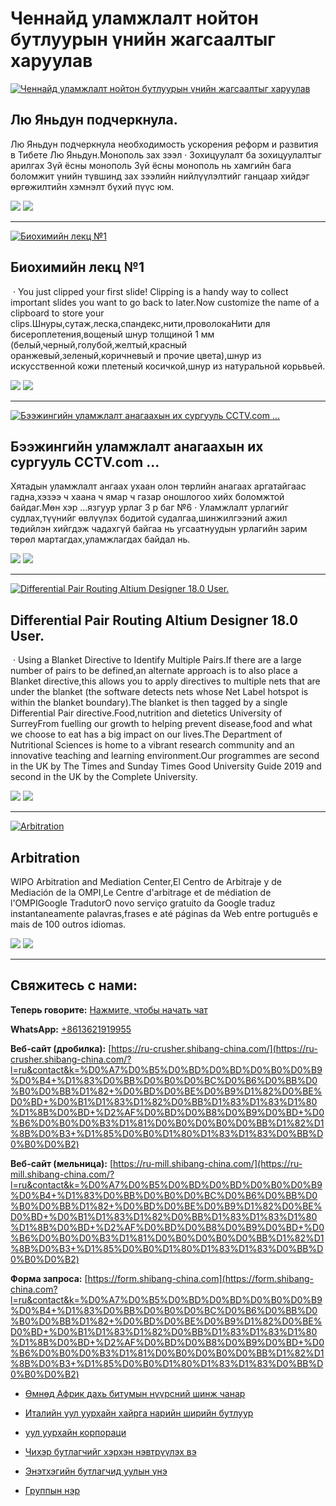 # Ченнайд уламжлалт нойтон бутлуурын үнийн жагсаалтыг харуулав

<a href="https://swt.shibang-china.com/?l=ru&img&k=%D0%A7%D0%B5%D0%BD%D0%BD%D0%B0%D0%B9%D0%B4+%D1%83%D0%BB%D0%B0%D0%BC%D0%B6%D0%BB%D0%B0%D0%BB%D1%82+%D0%BD%D0%BE%D0%B9%D1%82%D0%BE%D0%BD+%D0%B1%D1%83%D1%82%D0%BB%D1%83%D1%83%D1%80%D1%8B%D0%BD+%D2%AF%D0%BD%D0%B8%D0%B9%D0%BD+%D0%B6%D0%B0%D0%B3%D1%81%D0%B0%D0%B0%D0%BB%D1%82%D1%8B%D0%B3+%D1%85%D0%B0%D1%80%D1%83%D1%83%D0%BB%D0%B0%D0%B2" target="_blank">![Ченнайд уламжлалт нойтон бутлуурын үнийн жагсаалтыг харуулав](http://static.shibang-china.com/all-800x300/338.jpg)</a>

## Лю Яньдун подчеркнула.
Лю Яньдун подчеркнула необходимость ускорения реформ и развития в Тибете Лю Яньдун.Монополь зах зээл&nbsp;&#0183;&#32;Зохицуулалт ба зохицуулалтыг арилгах Зүй ёсны монополь Зүй ёсны монополь нь хамгийн бага боломжит үнийн түвшинд зах зээлийн нийлүүлэлтийг ганцаар хийдэг өргөжилтийн хэмнэлт бүхий пүүс юм.


<a href="https://whatsapp.shibangsoft.com/WhatsApp.php" target="_blank" title="WhatsApp">![](http://static.shibang-china.com/icon/whatsapp.png)</a> <a href="https://swt.shibang-china.com/?l=ru&icon&k=%D0%A7%D0%B5%D0%BD%D0%BD%D0%B0%D0%B9%D0%B4+%D1%83%D0%BB%D0%B0%D0%BC%D0%B6%D0%BB%D0%B0%D0%BB%D1%82+%D0%BD%D0%BE%D0%B9%D1%82%D0%BE%D0%BD+%D0%B1%D1%83%D1%82%D0%BB%D1%83%D1%83%D1%80%D1%8B%D0%BD+%D2%AF%D0%BD%D0%B8%D0%B9%D0%BD+%D0%B6%D0%B0%D0%B3%D1%81%D0%B0%D0%B0%D0%BB%D1%82%D1%8B%D0%B3+%D1%85%D0%B0%D1%80%D1%83%D1%83%D0%BB%D0%B0%D0%B2" target="_blank">![](http://static.shibang-china.com/icon/chat-ru.png)</a>

---

<a href="https://swt.shibang-china.com/?l=ru&img&k=%D0%A7%D0%B5%D0%BD%D0%BD%D0%B0%D0%B9%D0%B4+%D1%83%D0%BB%D0%B0%D0%BC%D0%B6%D0%BB%D0%B0%D0%BB%D1%82+%D0%BD%D0%BE%D0%B9%D1%82%D0%BE%D0%BD+%D0%B1%D1%83%D1%82%D0%BB%D1%83%D1%83%D1%80%D1%8B%D0%BD+%D2%AF%D0%BD%D0%B8%D0%B9%D0%BD+%D0%B6%D0%B0%D0%B3%D1%81%D0%B0%D0%B0%D0%BB%D1%82%D1%8B%D0%B3+%D1%85%D0%B0%D1%80%D1%83%D1%83%D0%BB%D0%B0%D0%B2" target="_blank">![Биохимийн лекц №1](http://static.shibang-china.com/all-800x300/416.jpg)</a>

## Биохимийн лекц №1
&nbsp;&#0183;&#32;You just clipped your first slide! Clipping is a handy way to collect important slides you want to go back to later.Now customize the name of a clipboard to store your clips.Шнуры,сутаж,леска,спандекс,нити,проволокаНити для бисероплетения,вощеный шнур толщиной 1 мм (белый,черный,голубой,желтый,красный оранжевый,зеленый,коричневый и прочие цвета),шнур из искусственной кожи плетеный косичкой,шнур из натуральной корьвьей.


<a href="https://whatsapp.shibangsoft.com/WhatsApp.php" target="_blank" title="WhatsApp">![](http://static.shibang-china.com/icon/whatsapp.png)</a> <a href="https://swt.shibang-china.com/?l=ru&icon&k=%D0%A7%D0%B5%D0%BD%D0%BD%D0%B0%D0%B9%D0%B4+%D1%83%D0%BB%D0%B0%D0%BC%D0%B6%D0%BB%D0%B0%D0%BB%D1%82+%D0%BD%D0%BE%D0%B9%D1%82%D0%BE%D0%BD+%D0%B1%D1%83%D1%82%D0%BB%D1%83%D1%83%D1%80%D1%8B%D0%BD+%D2%AF%D0%BD%D0%B8%D0%B9%D0%BD+%D0%B6%D0%B0%D0%B3%D1%81%D0%B0%D0%B0%D0%BB%D1%82%D1%8B%D0%B3+%D1%85%D0%B0%D1%80%D1%83%D1%83%D0%BB%D0%B0%D0%B2" target="_blank">![](http://static.shibang-china.com/icon/chat-ru.png)</a>

---

<a href="https://swt.shibang-china.com/?l=ru&img&k=%D0%A7%D0%B5%D0%BD%D0%BD%D0%B0%D0%B9%D0%B4+%D1%83%D0%BB%D0%B0%D0%BC%D0%B6%D0%BB%D0%B0%D0%BB%D1%82+%D0%BD%D0%BE%D0%B9%D1%82%D0%BE%D0%BD+%D0%B1%D1%83%D1%82%D0%BB%D1%83%D1%83%D1%80%D1%8B%D0%BD+%D2%AF%D0%BD%D0%B8%D0%B9%D0%BD+%D0%B6%D0%B0%D0%B3%D1%81%D0%B0%D0%B0%D0%BB%D1%82%D1%8B%D0%B3+%D1%85%D0%B0%D1%80%D1%83%D1%83%D0%BB%D0%B0%D0%B2" target="_blank">![Бээжингийн уламжлалт анагаахын их сургууль CCTV.com …](http://static.shibang-china.com/all-800x300/781.jpg)</a>

## Бээжингийн уламжлалт анагаахын их сургууль CCTV.com …
Хятадын уламжлалт ангаах ухаан олон төрлийн анагаах аргатайгаас гадна,хэзээ ч хаана ч ямар ч газар оношлогоо хийх боломжтой байдаг.Мөн хэр …язгуур урлаг 3 р баг №6&nbsp;&#0183;&#32;Уламжлалт урлагийг судлах,түүнийг өвлүүлэх бодитой судалгаа,шинжилгээний ажил төдийлэн хийгдэж чадахгүй байгаа нь угсаатнуудын урлагийн зарим төрөл мартагдах,уламжлагдах байдал нь.


<a href="https://whatsapp.shibangsoft.com/WhatsApp.php" target="_blank" title="WhatsApp">![](http://static.shibang-china.com/icon/whatsapp.png)</a> <a href="https://swt.shibang-china.com/?l=ru&icon&k=%D0%A7%D0%B5%D0%BD%D0%BD%D0%B0%D0%B9%D0%B4+%D1%83%D0%BB%D0%B0%D0%BC%D0%B6%D0%BB%D0%B0%D0%BB%D1%82+%D0%BD%D0%BE%D0%B9%D1%82%D0%BE%D0%BD+%D0%B1%D1%83%D1%82%D0%BB%D1%83%D1%83%D1%80%D1%8B%D0%BD+%D2%AF%D0%BD%D0%B8%D0%B9%D0%BD+%D0%B6%D0%B0%D0%B3%D1%81%D0%B0%D0%B0%D0%BB%D1%82%D1%8B%D0%B3+%D1%85%D0%B0%D1%80%D1%83%D1%83%D0%BB%D0%B0%D0%B2" target="_blank">![](http://static.shibang-china.com/icon/chat-ru.png)</a>

---

<a href="https://swt.shibang-china.com/?l=ru&img&k=%D0%A7%D0%B5%D0%BD%D0%BD%D0%B0%D0%B9%D0%B4+%D1%83%D0%BB%D0%B0%D0%BC%D0%B6%D0%BB%D0%B0%D0%BB%D1%82+%D0%BD%D0%BE%D0%B9%D1%82%D0%BE%D0%BD+%D0%B1%D1%83%D1%82%D0%BB%D1%83%D1%83%D1%80%D1%8B%D0%BD+%D2%AF%D0%BD%D0%B8%D0%B9%D0%BD+%D0%B6%D0%B0%D0%B3%D1%81%D0%B0%D0%B0%D0%BB%D1%82%D1%8B%D0%B3+%D1%85%D0%B0%D1%80%D1%83%D1%83%D0%BB%D0%B0%D0%B2" target="_blank">![Differential Pair Routing Altium Designer 18.0 User.](http://static.shibang-china.com/all-800x300/811.jpg)</a>

## Differential Pair Routing Altium Designer 18.0 User.
&nbsp;&#0183;&#32;Using a Blanket Directive to Identify Multiple Pairs.If there are a large number of pairs to be defined,an alternate approach is to also place a Blanket directive,this allows you to apply directives to multiple nets that are under the blanket (the software detects nets whose Net Label hotspot is within the blanket boundary).The blanket is then tagged by a single Differential Pair directive.Food,nutrition and dietetics University of SurreyFrom fuelling our growth to helping prevent disease,food and what we choose to eat has a big impact on our lives.The Department of Nutritional Sciences is home to a vibrant research community and an innovative teaching and learning environment.Our programmes are second in the UK by The Times and Sunday Times Good University Guide 2019 and second in the UK by the Complete University.


<a href="https://whatsapp.shibangsoft.com/WhatsApp.php" target="_blank" title="WhatsApp">![](http://static.shibang-china.com/icon/whatsapp.png)</a> <a href="https://swt.shibang-china.com/?l=ru&icon&k=%D0%A7%D0%B5%D0%BD%D0%BD%D0%B0%D0%B9%D0%B4+%D1%83%D0%BB%D0%B0%D0%BC%D0%B6%D0%BB%D0%B0%D0%BB%D1%82+%D0%BD%D0%BE%D0%B9%D1%82%D0%BE%D0%BD+%D0%B1%D1%83%D1%82%D0%BB%D1%83%D1%83%D1%80%D1%8B%D0%BD+%D2%AF%D0%BD%D0%B8%D0%B9%D0%BD+%D0%B6%D0%B0%D0%B3%D1%81%D0%B0%D0%B0%D0%BB%D1%82%D1%8B%D0%B3+%D1%85%D0%B0%D1%80%D1%83%D1%83%D0%BB%D0%B0%D0%B2" target="_blank">![](http://static.shibang-china.com/icon/chat-ru.png)</a>

---

<a href="https://swt.shibang-china.com/?l=ru&img&k=%D0%A7%D0%B5%D0%BD%D0%BD%D0%B0%D0%B9%D0%B4+%D1%83%D0%BB%D0%B0%D0%BC%D0%B6%D0%BB%D0%B0%D0%BB%D1%82+%D0%BD%D0%BE%D0%B9%D1%82%D0%BE%D0%BD+%D0%B1%D1%83%D1%82%D0%BB%D1%83%D1%83%D1%80%D1%8B%D0%BD+%D2%AF%D0%BD%D0%B8%D0%B9%D0%BD+%D0%B6%D0%B0%D0%B3%D1%81%D0%B0%D0%B0%D0%BB%D1%82%D1%8B%D0%B3+%D1%85%D0%B0%D1%80%D1%83%D1%83%D0%BB%D0%B0%D0%B2" target="_blank">![Arbitration](http://static.shibang-china.com/all-800x300/779.jpg)</a>

## Arbitration
WIPO Arbitration and Mediation Center,El Centro de Arbitraje y de Mediaci&#243;n de la OMPI,Le Centre d'arbitrage et de m&#233;diation de l'OMPIGoogle TradutorO novo servi&#231;o gratuito da Google traduz instantaneamente palavras,frases e at&#233; p&#225;ginas da Web entre portugu&#234;s e mais de 100 outros idiomas.


<a href="https://whatsapp.shibangsoft.com/WhatsApp.php" target="_blank" title="WhatsApp">![](http://static.shibang-china.com/icon/whatsapp.png)</a> <a href="https://swt.shibang-china.com/?l=ru&icon&k=%D0%A7%D0%B5%D0%BD%D0%BD%D0%B0%D0%B9%D0%B4+%D1%83%D0%BB%D0%B0%D0%BC%D0%B6%D0%BB%D0%B0%D0%BB%D1%82+%D0%BD%D0%BE%D0%B9%D1%82%D0%BE%D0%BD+%D0%B1%D1%83%D1%82%D0%BB%D1%83%D1%83%D1%80%D1%8B%D0%BD+%D2%AF%D0%BD%D0%B8%D0%B9%D0%BD+%D0%B6%D0%B0%D0%B3%D1%81%D0%B0%D0%B0%D0%BB%D1%82%D1%8B%D0%B3+%D1%85%D0%B0%D1%80%D1%83%D1%83%D0%BB%D0%B0%D0%B2" target="_blank">![](http://static.shibang-china.com/icon/chat-ru.png)</a>

---
## Свяжитесь с нами:

**Теперь говорите:** [Нажмите, чтобы начать чат](https://swt.shibang-china.com?l=ru&contact&k=%D0%A7%D0%B5%D0%BD%D0%BD%D0%B0%D0%B9%D0%B4+%D1%83%D0%BB%D0%B0%D0%BC%D0%B6%D0%BB%D0%B0%D0%BB%D1%82+%D0%BD%D0%BE%D0%B9%D1%82%D0%BE%D0%BD+%D0%B1%D1%83%D1%82%D0%BB%D1%83%D1%83%D1%80%D1%8B%D0%BD+%D2%AF%D0%BD%D0%B8%D0%B9%D0%BD+%D0%B6%D0%B0%D0%B3%D1%81%D0%B0%D0%B0%D0%BB%D1%82%D1%8B%D0%B3+%D1%85%D0%B0%D1%80%D1%83%D1%83%D0%BB%D0%B0%D0%B2)

**WhatsApp:**  [+8613621919955](https://whatsapp.shibangsoft.com/WhatsApp.php)

**Веб-сайт (дробилка):** [https://ru-crusher.shibang-china.com/](https://ru-crusher.shibang-china.com/?l=ru&contact&k=%D0%A7%D0%B5%D0%BD%D0%BD%D0%B0%D0%B9%D0%B4+%D1%83%D0%BB%D0%B0%D0%BC%D0%B6%D0%BB%D0%B0%D0%BB%D1%82+%D0%BD%D0%BE%D0%B9%D1%82%D0%BE%D0%BD+%D0%B1%D1%83%D1%82%D0%BB%D1%83%D1%83%D1%80%D1%8B%D0%BD+%D2%AF%D0%BD%D0%B8%D0%B9%D0%BD+%D0%B6%D0%B0%D0%B3%D1%81%D0%B0%D0%B0%D0%BB%D1%82%D1%8B%D0%B3+%D1%85%D0%B0%D1%80%D1%83%D1%83%D0%BB%D0%B0%D0%B2)

**Веб-сайт (мельница):** [https://ru-mill.shibang-china.com/](https://ru-mill.shibang-china.com/?l=ru&contact&k=%D0%A7%D0%B5%D0%BD%D0%BD%D0%B0%D0%B9%D0%B4+%D1%83%D0%BB%D0%B0%D0%BC%D0%B6%D0%BB%D0%B0%D0%BB%D1%82+%D0%BD%D0%BE%D0%B9%D1%82%D0%BE%D0%BD+%D0%B1%D1%83%D1%82%D0%BB%D1%83%D1%83%D1%80%D1%8B%D0%BD+%D2%AF%D0%BD%D0%B8%D0%B9%D0%BD+%D0%B6%D0%B0%D0%B3%D1%81%D0%B0%D0%B0%D0%BB%D1%82%D1%8B%D0%B3+%D1%85%D0%B0%D1%80%D1%83%D1%83%D0%BB%D0%B0%D0%B2)

**Форма запроса:** [https://form.shibang-china.com](https://form.shibang-china.com?l=ru&contact&k=%D0%A7%D0%B5%D0%BD%D0%BD%D0%B0%D0%B9%D0%B4+%D1%83%D0%BB%D0%B0%D0%BC%D0%B6%D0%BB%D0%B0%D0%BB%D1%82+%D0%BD%D0%BE%D0%B9%D1%82%D0%BE%D0%BD+%D0%B1%D1%83%D1%82%D0%BB%D1%83%D1%83%D1%80%D1%8B%D0%BD+%D2%AF%D0%BD%D0%B8%D0%B9%D0%BD+%D0%B6%D0%B0%D0%B3%D1%81%D0%B0%D0%B0%D0%BB%D1%82%D1%8B%D0%B3+%D1%85%D0%B0%D1%80%D1%83%D1%83%D0%BB%D0%B0%D0%B2)

* [Өмнөд Африк дахь битумын нүүрсний шинж чанар](../130/%D3%A8%D0%BC%D0%BD%D3%A9%D0%B4%20%D0%90%D1%84%D1%80%D0%B8%D0%BA%20%D0%B4%D0%B0%D1%85%D1%8C%20%D0%B1%D0%B8%D1%82%D1%83%D0%BC%D1%8B%D0%BD%20%D0%BD%D2%AF%D2%AF%D1%80%D1%81%D0%BD%D0%B8%D0%B9%20%D1%88%D0%B8%D0%BD%D0%B6%20%D1%87%D0%B0%D0%BD%D0%B0%D1%80.md)

* [Италийн уул уурхайн хайрга нарийн ширийн бутлуур](../129/%D0%98%D1%82%D0%B0%D0%BB%D0%B8%D0%B9%D0%BD%20%D1%83%D1%83%D0%BB%20%D1%83%D1%83%D1%80%D1%85%D0%B0%D0%B9%D0%BD%20%D1%85%D0%B0%D0%B9%D1%80%D0%B3%D0%B0%20%D0%BD%D0%B0%D1%80%D0%B8%D0%B9%D0%BD%20%D1%88%D0%B8%D1%80%D0%B8%D0%B9%D0%BD%20%D0%B1%D1%83%D1%82%D0%BB%D1%83%D1%83%D1%80.md)

* [уул уурхайн корпораци](../128/%D1%83%D1%83%D0%BB%20%D1%83%D1%83%D1%80%D1%85%D0%B0%D0%B9%D0%BD%20%D0%BA%D0%BE%D1%80%D0%BF%D0%BE%D1%80%D0%B0%D1%86%D0%B8.md)

* [Чихэр бутлагчийг хэрхэн нэвтрүүлэх вэ](../127/%D0%A7%D0%B8%D1%85%D1%8D%D1%80%20%D0%B1%D1%83%D1%82%D0%BB%D0%B0%D0%B3%D1%87%D0%B8%D0%B9%D0%B3%20%D1%85%D1%8D%D1%80%D1%85%D1%8D%D0%BD%20%D0%BD%D1%8D%D0%B2%D1%82%D1%80%D2%AF%D2%AF%D0%BB%D1%8D%D1%85%20%D0%B2%D1%8D.md)

* [Энэтхэгийн бутлагчид уулын үнэ](../127/%D0%AD%D0%BD%D1%8D%D1%82%D1%85%D1%8D%D0%B3%D0%B8%D0%B9%D0%BD%20%D0%B1%D1%83%D1%82%D0%BB%D0%B0%D0%B3%D1%87%D0%B8%D0%B4%20%D1%83%D1%83%D0%BB%D1%8B%D0%BD%20%D2%AF%D0%BD%D1%8D.md)

* [Группын нэр](../129/%D0%93%D1%80%D1%83%D0%BF%D0%BF%D1%8B%D0%BD%20%D0%BD%D1%8D%D1%80.md)